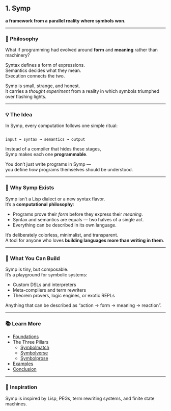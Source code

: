 ## 1. Symp

**a framework from a parallel reality where symbols won.**

---

### 🔮 Philosophy

What if programming had evolved around **form** and **meaning** rather than machinery?

Syntax defines a form of expressions.  
Semantics decides what they mean.  
Execution connects the two.

Symp is small, strange, and honest.  
It carries a *thought experiment* from a reality in which symbols triumphed over flashing lights.

---

### 💡 The Idea

In Symp, every computation follows one simple ritual:

```

input → syntax → semantics → output

````

Instead of a compiler that hides these stages,  
Symp makes each one **programmable**.

You don’t just write programs in Symp —  
you define *how* programs themselves should be understood.

---

### 🧠 Why Symp Exists

Symp isn’t a Lisp dialect or a new syntax flavor.  
It’s a **computational philosophy**:

* Programs prove their *form* before they express their *meaning*.
* Syntax and semantics are equals — two halves of a single act.
* Everything can be described in its own language.

It’s deliberately colorless, minimalist, and transparent.  
A tool for anyone who loves **building languages more than writing in them**.

---

### 🚀 What You Can Build

Symp is tiny, but composable.  
It’s a playground for symbolic systems:

* Custom DSLs and interpreters
* Meta-compilers and term rewriters
* Theorem provers, logic engines, or exotic REPLs

Anything that can be described as “action → form → meaning → reaction”.

---

### 📚 Learn More

* [Foundations](docs/foundations.md)
* The Three Pillars
  * [Symbolmatch](docs/symbolmatch.md)
  * [Symbolverse](docs/symbolverse.md)
  * [Symbolprose](docs/symbolprose.md)
* [Examples](docs/examples.md)
* [Conclusion](docs/conclusion.md)

---

### 🖤 Inspiration

Symp is inspired by Lisp, PEGs, term rewriting systems, and finite state machines.
